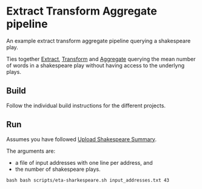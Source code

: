 # Extract Transform Aggregate pipeline
An example extract transform aggregate pipeline querying a shakespeare play.

Ties together [Extract](../extractor-shakespeare),
[Transform](../transform-shakespeare) and [Aggregate](../dp-shakespeare)
querying the mean number of words in a shakespeare play without having access
to the underlyng plays.

## Build

Follow the individual build instructions for the different projects.

## Run

Assumes you have followed [Upload Shakespeare Summary](../file-upload/scropts/upload-oss.sh).

The arguments are:
 *  a file of input addresses with one line per address, and
 *  the number of shakespeare plays.

`bash
bash scripts/eta-sharkespeare.sh input_addresses.txt 43
`